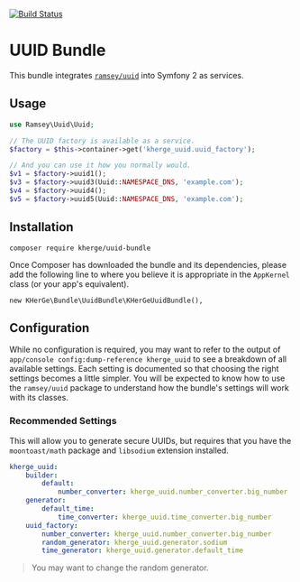 [![Build Status](https://travis-ci.org/kherge/uuid-bundle.svg?branch=master)](https://travis-ci.org/kherge/uuid-bundle)

UUID Bundle
===========

This bundle integrates [`ramsey/uuid`][1] into Symfony 2 as services.

Usage
-----

```php
use Ramsey\Uuid\Uuid;

// The UUID factory is available as a service.
$factory = $this->container->get('kherge_uuid.uuid_factory');

// And you can use it how you normally would.
$v1 = $factory->uuid1();
$v3 = $factory->uuid3(Uuid::NAMESPACE_DNS, 'example.com');
$v4 = $factory->uuid4();
$v5 = $factory->uuid5(Uuid::NAMESPACE_DNS, 'example.com');
```

Installation
------------

    composer require kherge/uuid-bundle

Once Composer has downloaded the bundle and its dependencies, please
add the following line to where you believe it is appropriate in the
`AppKernel` class (or your app's equivalent).

    new KHerGe\Bundle\UuidBundle\KHerGeUuidBundle(),

Configuration
-------------

While no configuration is required, you may want to refer to the output
of `app/console config:dump-reference kherge_uuid` to see a breakdown of
all available settings. Each setting is documented so that choosing the 
right settings becomes a little simpler. You will be expected to know
how to use the `ramsey/uuid` package to understand how the bundle's
settings will work with its classes.


### Recommended Settings

This will allow you to generate secure UUIDs, but requires that you
have the `moontoast/math` package and `libsodium` extension installed.

```yaml
kherge_uuid:
    builder:
        default:
            number_converter: kherge_uuid.number_converter.big_number
    generator:
        default_time:
            time_converter: kherge_uuid.time_converter.big_number
    uuid_factory:
        number_converter: kherge_uuid.number_converter.big_number
        random_generator: kherge_uuid.generator.sodium
        time_generator: kherge_uuid.generator.default_time
```

> You may want to change the random generator.

[1]: https://github.com/ramsey/uuid
[2]: https://github.com/ramsey/uuid-doctrine
